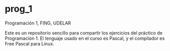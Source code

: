 # prog_1
Programación 1, FING, UDELAR

Este es un repositorio sencillo para compartir los ejercicios del práctico de Programación 1.
El lenguaje usado en el curso es Pascal, y el compilador es Free Pascal para Linux.
